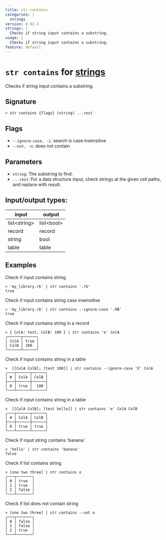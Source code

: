 ```yaml
---
title: str contains
categories: |
  strings
version: 0.92.3
strings: |
  Checks if string input contains a substring.
usage: |
  Checks if string input contains a substring.
feature: default
---
```

<!-- This file is automatically generated. Please edit the command in https://github.com/nushell/nushell instead. -->

# `str contains` for [strings](/commands/categories/strings.md)

<div class='command-title'>Checks if string input contains a substring.</div>

## Signature

```> str contains {flags} (string) ...rest```

## Flags

 -  `--ignore-case, -i`: search is case insensitive
 -  `--not, -n`: does not contain

## Parameters

 -  `string`: The substring to find.
 -  `...rest`: For a data structure input, check strings at the given cell paths, and replace with result.


## Input/output types:

| input        | output     |
| ------------ | ---------- |
| list\<string\> | list\<bool\> |
| record       | record     |
| string       | bool       |
| table        | table      |
## Examples

Check if input contains string
```nu
> 'my_library.rb' | str contains '.rb'
true
```

Check if input contains string case insensitive
```nu
> 'my_library.rb' | str contains --ignore-case '.RB'
true
```

Check if input contains string in a record
```nu
> { ColA: test, ColB: 100 } | str contains 'e' ColA
╭──────┬──────╮
│ ColA │ true │
│ ColB │ 100  │
╰──────┴──────╯
```

Check if input contains string in a table
```nu
>  [[ColA ColB]; [test 100]] | str contains --ignore-case 'E' ColA
╭───┬──────┬──────╮
│ # │ ColA │ ColB │
├───┼──────┼──────┤
│ 0 │ true │  100 │
╰───┴──────┴──────╯

```

Check if input contains string in a table
```nu
>  [[ColA ColB]; [test hello]] | str contains 'e' ColA ColB
╭───┬──────┬──────╮
│ # │ ColA │ ColB │
├───┼──────┼──────┤
│ 0 │ true │ true │
╰───┴──────┴──────╯

```

Check if input string contains 'banana'
```nu
> 'hello' | str contains 'banana'
false
```

Check if list contains string
```nu
> [one two three] | str contains o
╭───┬───────╮
│ 0 │ true  │
│ 1 │ true  │
│ 2 │ false │
╰───┴───────╯

```

Check if list does not contain string
```nu
> [one two three] | str contains --not o
╭───┬───────╮
│ 0 │ false │
│ 1 │ false │
│ 2 │ true  │
╰───┴───────╯

```
